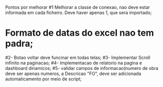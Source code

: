 Pontos por melhorar
#1 Melhorar  a classe de conexao, nao deve estar informada em cada ficheiro. Deve haver apenas 1, que sera importado;
# Formato de datas do excel nao tem padra;
#2- Botao voltar deve funcinar em todas telas;
#3- Implementar Scroll infinito na paginacao;
#4- Implementacao de relatorio na pagina e dashboard dinamicos;
#5- validar campos de informacao(numero de obra deve ser apenas numeros, a Descricao "FO", deve ser adicionada automaticamento por meio de script;

